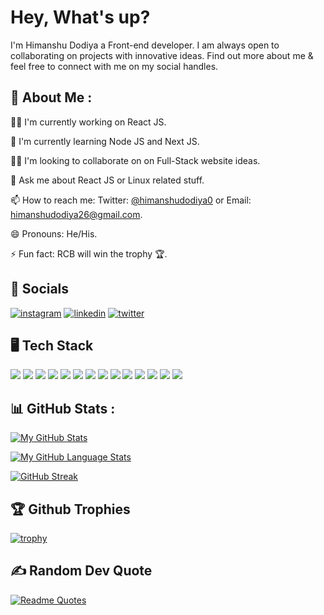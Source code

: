 
# Hey, What's up? 

I'm Himanshu Dodiya a Front-end developer. I am always open to collaborating on projects with innovative ideas. Find out more about me & feel free to connect with me on my social handles.


## 🚀 About Me :
👩‍💻 I'm currently working on React JS.

🧠 I'm currently learning Node JS and Next JS.

👯‍♀️ I'm looking to collaborate on on Full-Stack website ideas.

💬 Ask me about React JS or Linux related stuff.

📫 How to reach me:  Twitter: [@himanshudodiya0](https://twitter.com/himanshudodiya0) or Email: himanshudodiya26@gmail.com. 

😄 Pronouns: He/His.

⚡️ Fun fact: RCB will win the trophy 🏆.




## 🔗 Socials
[![instagram](https://img.shields.io/badge/Instagram-E4405F?style=for-the-badge&logo=instagram&logoColor=white)](https://www.instagram.com/himanshu.dodiya.26/)
[![linkedin](https://img.shields.io/badge/linkedin-0A66C2?style=for-the-badge&logo=linkedin&logoColor=white)](https://www.linkedin.com/in/himanshu-dodiya-a257611ba/)
[![twitter](https://img.shields.io/badge/twitter-1DA1F2?style=for-the-badge&logo=twitter&logoColor=white)](https://twitter.com/himanshudodiya0)


## 🖥️ Tech Stack
![](https://img.shields.io/badge/JavaScript-F7DF1E?style=for-the-badge&logo=javascript&logoColor=black)
![](https://img.shields.io/badge/HTML5-E34F26?style=for-the-badge&logo=html5&logoColor=white)
![](https://img.shields.io/badge/CSS3-1572B6?style=for-the-badge&logo=css3&logoColor=white)
![](https://img.shields.io/badge/C-00599C?style=for-the-badge&logo=c&logoColor=white)
![](https://img.shields.io/badge/C%2B%2B-00599C?style=for-the-badge&logo=c%2B%2B&logoColor=white)
![](https://img.shields.io/badge/React-20232A?style=for-the-badge&logo=react&logoColor=61DAFB)
![](https://img.shields.io/badge/Tailwind_CSS-38B2AC?style=for-the-badge&logo=tailwind-css&logoColor=white)
![](https://img.shields.io/badge/Bootstrap-563D7C?style=for-the-badge&logo=bootstrap&logoColor=white)
![](https://img.shields.io/badge/styled--components-DB7093?style=for-the-badge&logo=styled-components&logoColor=white)
![](https://img.shields.io/badge/Material--UI-0081CB?style=for-the-badge&logo=material-ui&logoColor=white)
![](https://img.shields.io/badge/Redux-593D88?style=for-the-badge&logo=redux&logoColor=white)
![](https://img.shields.io/badge/React_Router-CA4245?style=for-the-badge&logo=react-router&logoColor=white)
![](https://img.shields.io/badge/MySQL-00000F?style=for-the-badge&logo=mysql&logoColor=white)
![](https://img.shields.io/badge/Netlify-00C7B7?style=for-the-badge&logo=netlify&logoColor=white)
## 📊 GitHub Stats :
[![My GitHub Stats](https://github-readme-stats.vercel.app/api/?username=Himanshu-Dodiya&count_private=true&theme=tokyonight&showicons=true)]()  

[![My GitHub Language Stats](https://github-readme-stats.vercel.app/api/top-langs/?username=Himanshu-Dodiya&langs_count=5&theme=tokyonight)]()

[![GitHub Streak](https://streak-stats.demolab.com?user=Himanshu-Dodiya&theme=blueberry)](https://git.io/streak-stats)
## 🏆 Github Trophies
[![trophy](https://github-profile-trophy.vercel.app/?username=Himanshu-Dodiya&theme=nord)](https://github.com/Himanshu-Dodiya/github-profile-trophy)
## ✍️ Random Dev Quote
[![Readme Quotes](https://quotes-github-readme.vercel.app/api?type=horizontal&theme=nord)](https://github.com/Himanshu-Dodiya/github-readme-quotes)
